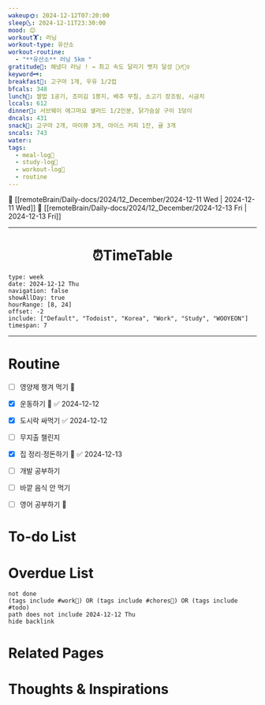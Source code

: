 ```yaml
---
wakeup🌞: 2024-12-12T07:20:00
sleep🌜: 2024-12-11T23:30:00
mood: 😊
workout🏋️: 러닝
workout-type: 유산소
workout-routine:
  - "**유산소** 러닝 5km "
gratitude🙏: 해냈다 러닝 ! → 최고 속도 달리기 뱃지 달성 🏃‍♂️🏃‍♀️
keyword🗝️: 
breakfast🍳: 고구마 1개, 우유 1/2컵
bfcals: 348
lunch🍚: 쌀밥 1공기, 조미김 1봉지, 배추 무침, 소고기 장조림, 시금치
lccals: 612
dinner🥗: 서브웨이 에그마요 샐러드 1/2인분, 닭가슴살 구이 1덩이
dncals: 431
snack🍬: 고구마 2개, 마이쮸 3개, 아이스 커피 1잔, 귤 3개
sncals: 743
water💧: 
tags:
  - meal-log📝
  - study-log📓
  - workout-log💪
  - routine
---
```


🔺 [[remoteBrain/Daily-docs/2024/12_December/2024-12-11 Wed | 2024-12-11 Wed]]
🔻 [[remoteBrain/Daily-docs/2024/12_December/2024-12-13 Fri | 2024-12-13 Fri]]
___
<h1> <center>⏰TimeTable </center> </h1>

```gEvent
type: week
date: 2024-12-12 Thu
navigation: false
showAllDay: true
hourRange: [8, 24]
offset: -2
include: ["Default", "Todoist", "Korea", "Work", "Study", "WOOYEON"]
timespan: 7
```

--- 


# Routine 

- [ ] 영양제 챙겨 먹기 🔼 
- [x] 운동하기 🔼 ✅ 2024-12-12
- [x] 도시락 싸먹기 ✅ 2024-12-12
- [ ] 무지출 챌린지 
- [x] 집 정리·정돈하기 🔼 ✅ 2024-12-13
- [ ] 개발 공부하기
- [ ] 바깥 음식 안 먹기 
- [ ] 영어 공부하기 🔼 


# To-do List


# Overdue List
```tasks
not done
(tags include #work💼) OR (tags include #chores🧺) OR (tags include #todo)
path does not include 2024-12-12 Thu
hide backlink
```

# Related Pages



# Thoughts & Inspirations


